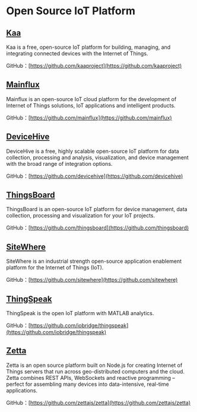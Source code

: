 # Open Source IoT Platform

## [Kaa](https://www.kaaproject.org/overview/)

Kaa is a free, open-source IoT platform for building, managing, and integrating connected devices with the Internet of Things.

GitHub：[https://github.com/kaaproject](https://github.com/kaaproject)

## [Mainflux](https://www.mainflux.com/)

Mainflux is an open-source IoT cloud platform for the development of Internet of Things solutions, IoT applications and intelligent products.

GitHub：[https://github.com/mainflux](https://github.com/mainflux)

## [DeviceHive](https://devicehive.com/)

DeviceHive is a free, highly scalable open-source IoT platform for data collection, processing and analysis, visualization, and device management with the broad range of integration options.

GitHub：[https://github.com/devicehive](https://github.com/devicehive)

## [ThingsBoard](https://thingsboard.io/)

ThingsBoard is an open-source IoT platform for device management, data collection, processing and visualization for your IoT projects.

GitHub：[https://github.com/thingsboard](https://github.com/thingsboard)

## [SiteWhere](http://www.sitewhere.org/)

SiteWhere is an industrial strength open-source application enablement platform for the Internet of Things \(IoT\).

GitHub：[https://github.com/sitewhere](https://github.com/sitewhere)

## [ThingSpeak](https://thingspeak.com/)

ThingSpeak is the open IoT platform with MATLAB analytics.

GitHub：[https://github.com/iobridge/thingspeak](https://github.com/iobridge/thingspeak)

## [Zetta](http://www.zettajs.org/)

Zetta is an open source platform built on Node.js for creating Internet of Things servers that run across geo-distributed computers and the cloud. Zetta combines REST APIs, WebSockets and reactive programming – perfect for assembling many devices into data-intensive, real-time applications.

GitHub：[https://github.com/zettajs/zetta](https://github.com/zettajs/zetta)

